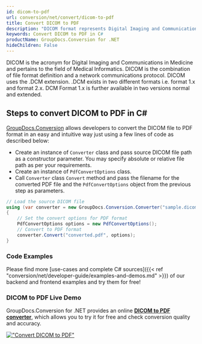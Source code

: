 ```yaml
---
id: dicom-to-pdf
url: conversion/net/convert/dicom-to-pdf
title: Convert DICOM to PDF
description: "DICOM format represents Digital Imaging and Communications in Medicine with .dicom extension. Learn how to convert DICOM to PDF file programmatically in C# language using GroupDocs.Conversion for .NET library."
keywords: Convert DICOM to PDF in C#
productName: GroupDocs.Conversion for .NET
hideChildren: False
---
```


DICOM is the acronym for Digital Imaging and Communications in Medicine and pertains to the field of Medical Informatics. DICOM is the combination of file format definition and a network communications protocol. DICOM uses the .DCM extension. .DCM exists in two different formats i.e. format 1.x and format 2.x. DCM Format 1.x is further available in two versions normal and extended.

## Steps to convert DICOM to PDF in C#

[GroupDocs.Conversion](https://products.groupdocs.com/conversion/net) allows developers to convert the DICOM file to PDF format in an easy and intuitive way just using a few lines of code as described below:

* Create an instance of `Converter` class and pass source DICOM file path as a constructor parameter. You may specify absolute or relative file path as per your requirements. 
* Create an instance of `PdfConvertOptions` class.
* Call `Converter` class `Convert` method and pass the filename for the converted PDF file and the `PdfConvertOptions` object from the previous step as parameters.

```csharp
// Load the source DICOM file
using (var converter = new GroupDocs.Conversion.Converter("sample.dicom"))
{
    // Set the convert options for PDF format
    PdfConvertOptions options = new PdfConvertOptions();
    // Convert to PDF format
    converter.Convert("converted.pdf", options);
}
```

### Code Examples

Please find more [use-cases and complete C# sources]({{< ref "conversion/net/developer-guide/examples-and-demos.md" >}}) of our backend and frontend examples and try them for free!

### DICOM to PDF Live Demo

GroupDocs.Conversion for .NET provides an online [**DICOM to PDF converter**](https://products.groupdocs.app/conversion/dcm-to-pdf), which allows you to try it for free and check conversion quality and accuracy.

[!["Convert DICOM to PDF"](conversion/net/images/convert-dicom-to-pdf.png)](https://products.groupdocs.app/conversion/dcm-to-pdf)